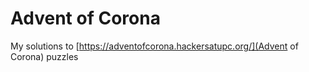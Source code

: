 # Advent of Corona
 My solutions to [https://adventofcorona.hackersatupc.org/](Advent of Corona) puzzles
